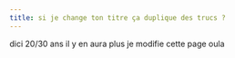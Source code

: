 ```yaml
---
title: si je change ton titre ça duplique des trucs ?
---
```

dici 20/30 ans il y en aura plus 
je modifie cette page 
oula 